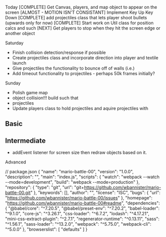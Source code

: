 
Today
[COMPLETE] Get Canvas, players, and map object to appear on the screen
[ALMOST - MOTION ISN'T CONSISTANT] Implement Key Up Key Down
[COMPLETE] add projectiles class that lets player shoot bullets (upwards only for now)
[COMPLETE] Start work on Util class for position calcs and such
[NEXT] Get players to stop when they hit the screen edge or another object

Saturday
- Finish collision detection/response if possible
- Create projectiles class and incorporate direction into player and textile launch
- Give projectiles the functionality to bounce off of walls (i.e.)
- Add timeout functionality to projectiles - perhaps 50k frames initially?

Sunday
- Polish game map
- object collision!!! build such that
- projectiles
- Update players class to hold projectiles and aquire projectiles with

Basic
-


Intermediate
-
- addEvent listener for screen size then redraw objects based on it.

Advanced


// package.json
{
  "name": "mario-battle-00",
  "version": "1.0.0",
  "description": "",
  "main": "index.js",
  "scripts": {
    "watch": "webpack --watch --mode=development",
    "build": "webpack --mode=production"
  },
  "repository": {
    "type": "git",
    "url": "git+https://github.com/wbannister/mario-battle-00.git"
  },
  "keywords": [],
  "author": "",
  "license": "ISC",
  "bugs": {
    "url": "https://github.com/wbannister/mario-battle-00/issues"
  },
  "homepage": "https://github.com/wbannister/mario-battle-00#readme",
  "dependencies": {
    "@babel/core": "^7.20.5",
    "@babel/preset-env": "^7.20.2",
    "babel-loader": "^9.1.0",
    "core-js": "^3.26.1",
    "css-loader": "^6.7.2",
    "lodash": "^4.17.21",
    "mini-css-extract-plugin": "^2.7.1",
    "regenerator-runtime": "^0.13.11",
    "sass": "^1.56.1",
    "sass-loader": "^13.2.0",
    "webpack": "^5.75.0",
    "webpack-cli": "^5.0.0"
  },
  "browserslist": [
    "defaults"
  ]
}
